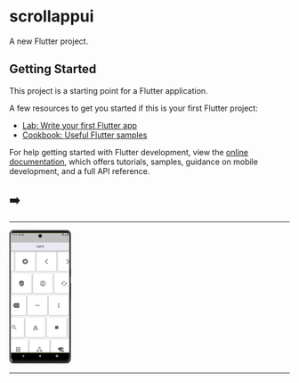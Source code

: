 # scrollappui

A new Flutter project.

## Getting Started

This project is a starting point for a Flutter application.

A few resources to get you started if this is your first Flutter project:

- [Lab: Write your first Flutter app](https://docs.flutter.dev/get-started/codelab)
- [Cookbook: Useful Flutter samples](https://docs.flutter.dev/cookbook)

For help getting started with Flutter development, view the
[online documentation](https://docs.flutter.dev/), which offers tutorials,
samples, guidance on mobile development, and a full API reference.
<h2>➡️ </h2>
<hr>
<p>
<a href ="https://github.com/Prafulpatnecha/scrollappui">
<img src="https://github.com/Prafulpatnecha/scrollappui/blob/master/icons%20scroll%20application.png" width="22%" Height="35%">
</a>
</p>
<hr>
